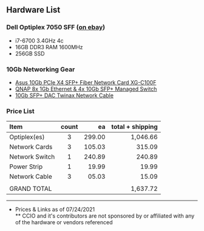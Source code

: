 ## Hardware List
### Dell Optiplex 7050 SFF ([on ebay](https://www.ebay.com/sch/i.html?_from=R40&_trksid=p2380057.m570.l1313&_nkw=Dell+Optiplex+7050+SFF&_sacat=0))
  - i7-6700 3.4GHz 4c
  - 16GB DDR3 RAM 1600MHz
  - 256GB SSD

### 10Gb Networking Gear
  - [Asus 10Gb PCIe X4 SFP+ Fiber Network Card XG-C100F](https://www.asus.com/Networking-IoT-Servers/Wired-Networking/All-series/XG-C100F/)    
  - [QNAP 8x 1Gb Ethernet & 4x 10Gb SFP+ Managed Switch](https://www.qnap.com/en-us/product/qsw-m408s)    
  - [10Gb SFP+ DAC Twinax Network Cable](https://www.amazon.com/gp/product/B00WHS3NCA)    

### Price List
| Item           | count |   ea   | total + shipping |
|:---------------|:-----:|-------:|-----------------:|
| Optiplex(es)   | 3     | 299.00 |         1,046.66 |
| Network Cards  | 3     | 105.03 |           315.09 |
| Network Switch | 1     | 240.89 |           240.89 |
| Power Strip    | 1     |  19.99 |            19.99 |
| Network Cable  | 3     |  05.03 |            15.09 |
|                |       |        |                  |
| GRAND TOTAL    |       |        |         1,637.72 |

--------------------------------------------
* Prices & Links as of 07/24/2021    
** CCIO and it's contributors are not sponsored by or affiliated with any of the hardware or vendors referenced    
